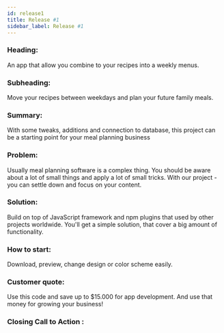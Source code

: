 ```yaml
---
id: release1
title: Release #1
sidebar_label: Release #1
---
```


### Heading:
An app that allow you combine to your recipes into a weekly menus.

### Subheading:
Move your recipes between weekdays and plan your future family meals.

### Summary:
With some tweaks, additions and connection to database, this project can be a starting point for your meal planning business

### Problem:
Usually meal planning software is a complex thing. You should be aware about a lot of small things and apply a lot of small tricks. With our project - you can settle down and focus on your content.

### Solution:
Build on top of JavaScript framework and npm plugins that used by other projects worldwide.
You'll get a simple solution, that cover a big amount of functionality.

### How to start:
Download, preview, change design or color scheme easily.

### Customer quote:
Use this code and save up to $15.000 for app development.
And use that money for growing your business!

### Closing Call to Action :
